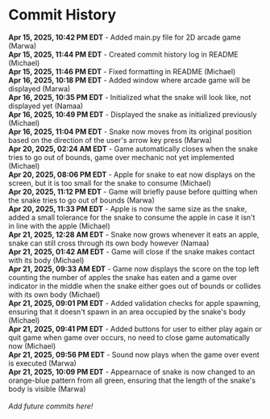 # Commit History
**Apr 15, 2025, 10:42 PM EDT** - Added main.py file for 2D arcade game (Marwa)<br />
**Apr 15, 2025, 11:44 PM EDT** - Created commit history log in README (Michael)<br />
**Apr 15, 2025, 11:46 PM EDT** - Fixed formatting in README (Michael)<br />
**Apr 16, 2025, 10:18 PM EDT** - Added window where arcade game will be displayed (Marwa)<br />
**Apr 16, 2025, 10:35 PM EDT** - Initialized what the snake will look like, not displayed yet (Namaa)<br />
**Apr 16, 2025, 10:49 PM EDT** - Displayed the snake as initialized previously (Michael)<br />
**Apr 16, 2025, 11:04 PM EDT** - Snake now moves from its original position based on the direction of the user's arrow key press (Marwa)<br />
**Apr 20, 2025, 02:24 AM EDT** - Game automatically closes when the snake tries to go out of bounds, game over mechanic not yet implemented (Michael)<br />
**Apr 20, 2025, 08:06 PM EDT** - Apple for snake to eat now displays on the screen, but it is too small for the snake to consume (Michael)<br />
**Apr 20, 2025, 11:12 PM EDT** - Game will briefly pause before quitting when the snake tries to go out of bounds (Marwa)<br />
**Apr 20, 2025, 11:33 PM EDT** - Apple is now the same size as the snake, added a small tolerance for the snake to consume the apple in case it isn't in line with the apple (Michael)<br />
**Apr 21, 2025, 12:28 AM EDT** - Snake now grows whenever it eats an apple, snake can still cross through its own body however (Namaa)<br />
**Apr 21, 2025, 01:42 AM EDT** - Game will close if the snake makes contact with its body (Michael)<br />
**Apr 21, 2025, 09:33 AM EDT** - Game now displays the score on the top left counting the number of apples the snake has eaten and a game over indicator in the middle when the snake either goes out of bounds or collides with its own body (Michael)<br />
**Apr 21, 2025, 09:01 PM EDT** - Added validation checks for apple spawning, ensuring that it doesn't spawn in an area occupied by the snake's body (Michael)<br />
**Apr 21, 2025, 09:41 PM EDT** - Added buttons for user to either play again or quit game when game over occurs, no need to close game automatically now (Michael)<br />
**Apr 21, 2025, 09:56 PM EDT** - Sound now plays when the game over event is executed (Marwa)<br />
**Apr 21, 2025, 10:09 PM EDT** - Appearnace of snake is now changed to an orange-blue pattern from all green, ensuring that the length of the snake's body is visible (Marwa)<br />
<br />
*Add future commits here!*
